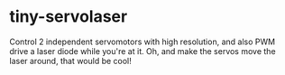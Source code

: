 # tiny-servolaser
Control 2 independent servomotors with high resolution, and also PWM drive a laser diode while you're at it. Oh, and make the servos move the laser around, that would be cool!

